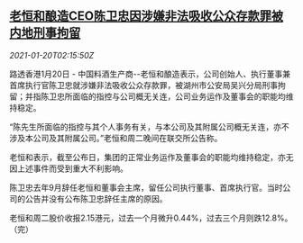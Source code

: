 <!--1611109401000-->
[老恒和酿造CEO陈卫忠因涉嫌非法吸收公众存款罪被内地刑事拘留](https://cn.reuters.com/article/honworld-ceo-0120-wedn-idCNKBS29P06V)
------

<div><i>2021-01-20T02:15:50Z</i></div><p>路透香港1月20日 - 中国料酒生产商--老恒和酿造表示，公司创始人、执行董事兼首席执行官陈卫忠就涉嫌非法吸收公众存款罪，被湖州市公安局吴兴分局刑事拘留；并指陈卫忠所面临的指控与公司概无关连，公司业务运作及董事会的职能均维持稳定。</p><p>“陈先生所面临的指控与其个人事务有关，与本公司及其附属公司概无关连，亦不涉及本公司及其附属公司。”老恒和周二晚间在联交所公告称。</p><p>老恒和表示，截至公布日，集团的正常业务运作及董事会的职能均维持稳定，亦无因上述事件而受到重大不利影响。</p><p>陈卫忠去年9月辞任老恒和董事会主席，留任公司执行董事、首席执行官。当时公司的公告并没有公布陈卫忠辞任主席的原因。</p><p>老恒和周二股价收报2.15港元，过去一个月微升0.44%，过去三个月则跌12.8%。（完）</p>
